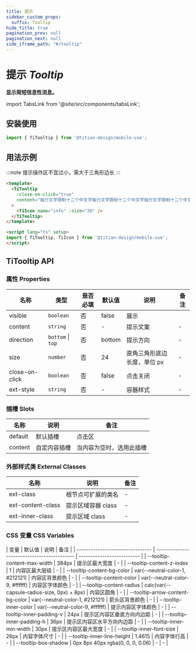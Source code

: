 ```yaml
---
title: 提示
sidebar_custom_props:
  suffix: Tooltip
hide_title: true
pagination_prev: null
pagination_next: null
side_iframe_path: "#/tooltip"
---
```


# 提示 _Tooltip_

**显示简短信息性消息。**

import TabsLink from '@site/src/components/tabsLink';

<TabsLink id="titooltip-api" />

## 安装使用

```typescript showLineNumbers
import { TiTooltip } from '@titian-design/mobile-vue';
```

## 用法示例

:::note
提示操作区不宜过小，需大于三角形边长
:::

```html showLineNumbers
<template>
  <TiTooltip
    :close-on-click="true"
    content="每行文字限制十二个中文字每行文字限制十二个中文字每行文字限制十二个中文字"
  >
    <TiIcon name="info" :size="36" />
  </TiTooltip>
</template>

<script lang="ts" setup>
import { TiTooltip, TiIcon } from '@titian-design/mobile-vue';
</script>
```

## TiTooltip API

### 属性 **Properties**

| 名称         | 类型              | 是否必填 | 默认值 | 说明                        | 备注 |
| ------------ | ----------------- | -------- | ------ | --------------------------- | ---- |
| visible      | `boolean`         | 否       | false  | 展示                        |      |
| content      | `string`          | 否       | -      | 提示文案                    | -    |
| direction    | `bottom` \| `top` | 否       | bottom | 提示方向                    | -    |
| size         | `number`          | 否       | 24     | 直角三角形底边长度，单位 px | -    |
| close-on-click | `boolean`         | 否       | false  | 点击关闭                    | -    |
| ext-style     | `string`          | 否       | -      | 容器样式                    | -    |

### 插槽 **Slots**

| 名称    | 说明     | 备注   |
| ------- | -------- | ------ |
| default | 默认插槽 | 点击区 |
| content | 自定内容插槽 | 当内容为空时，选用此插槽 |

### 外部样式类 **External Classes**

| 名称            | 说明               | 备注 |
| --------------- | ------------------ | ---- |
| ext-class        | 根节点可扩展的类名 | -    |
| ext-content-class | 提示区域容器 class | -    |
| ext-inner-class   | 提示区域 class     | -    |

### CSS 变量 **CSS Variables**

| 变量                             | 默认值                                      | 说明                       | 备注 |
| -------------------------------- | ------------------------------------------- | -------------------------- |
| --tooltip-content-max-width      | 384px                                       | 提示区最大宽度             | -    |
| --tooltip-content-z-index        | 1                                           | 内容区最大层级             | -    |
| --tooltip-content-bg-color       | var(--neutral-color-1, #212121)             | 内容区背景颜色             | -    |
| --tooltip-content-color          | var(--neutral-color-9, #ffffff)             | 内容区字体颜色             | -    |
| --tooltip-content-radius         | calc(var(--capsule-radius-size, 0px) + 8px) | 内容区圆角                 | -    |
| --tooltip-arrow-content-bg-color | var(--neutral-color-1, #212121)             | 箭头区背景颜色             | -    |
| --tooltip-inner-color            | var(--neutral-color-9, #ffffff)             | 提示内容区字体颜色         | -    |
| --tooltip-inner-padding-v        | 24px                                        | 提示区内容区垂直方向内边距 | -    |
| --tooltip-inner-padding-h        | 36px                                        | 提示区内容区水平方向内边距 | -    |
| --tooltip-inner-min-width        | 30px                                        | 提示区内容区最大宽度       | -    |
| --tooltip-inner-font-size        | 26px                                        | 内容字体尺寸               | -    |
| --tooltip-inner-line-height      | 1.4615                                      | 内容字体行高               | -    |
| --tooltip-box-shadow             | 0px 8px 40px rgba(0, 0, 0, 0.06)            | - | - |
